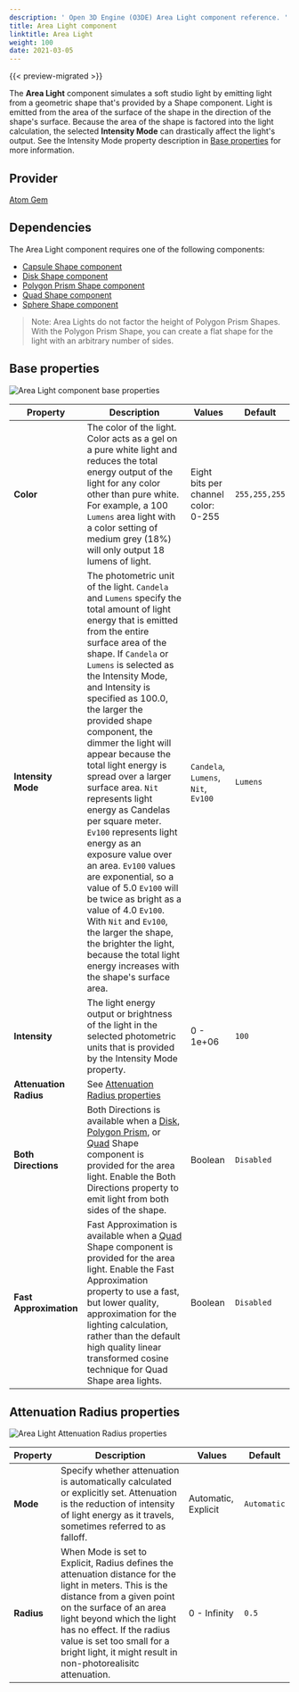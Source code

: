 ```yaml
---
description: ' Open 3D Engine (O3DE) Area Light component reference. '
title: Area Light component
linktitle: Area Light
weight: 100
date: 2021-03-05
---
```


{{< preview-migrated >}}

The **Area Light** component simulates a soft studio light by emitting light from a geometric shape that's provided by a Shape component. Light is emitted from the area of the surface of the shape in the direction of the shape's surface. Because the area of the shape is factored into the light calculation, the selected **Intensity Mode** can drastically affect the light's output. See the Intensity Mode property description in [Base properties](#base-properties) for more information.

## Provider ##

[Atom Gem](/docs/user-guide/gems/reference/atom)

## Dependencies ##

The Area Light component requires one of the following components:

* [Capsule Shape component](/docs/user-guide/components/reference/shape/capsule-shape)
* [Disk Shape component](/docs/user-guide/components/reference/shape/disk-shape)
* [Polygon Prism Shape component](/docs/user-guide/components/reference/shape/polygon-prism-shape)
* [Quad Shape component](/docs/user-guide/components/reference/shape/quad-shape)
* [Sphere Shape component](/docs/user-guide/components/reference/shape/sphere-shape)

> Note: Area Lights do not factor the height of Polygon Prism Shapes. With the Polygon Prism Shape, you can create a flat shape for the light with an arbitrary number of sides.

## Base properties ##

![Area Light component base properties](/images/user-guide/components/reference/atom/area-light-component-ui-01.png)

| Property | Description | Values | Default |
|-|-|-|-|
| **Color** | The color of the light. Color acts as a gel on a pure white light and reduces the total energy output of the light for any color other than pure white. For example, a 100 `Lumens` area light with a color setting of medium grey (18%) will only output 18 lumens of light. | Eight bits per channel color: 0-255 | `255,255,255` |
| **Intensity Mode** | The photometric unit of the light. `Candela` and `Lumens` specify the total amount of light energy that is emitted from the entire surface area of the shape. If `Candela` or `Lumens` is selected as the Intensity Mode, and Intensity is specified as 100.0, the larger the provided shape component, the dimmer the light will appear because the total light energy is spread over a larger surface area. `Nit` represents light energy as Candelas per square meter. `Ev100` represents light energy as an exposure value over an area. `Ev100` values are exponential, so a value of 5.0 `Ev100` will be twice as bright as a value of 4.0 `Ev100`. With `Nit` and `Ev100`, the larger the shape, the brighter the light, because the total light energy increases with the shape's surface area. | `Candela`, `Lumens`, `Nit`, `Ev100` | `Lumens` |
| **Intensity** | The light energy output or brightness of the light in the selected photometric units that is provided by the Intensity Mode property. | 0 - 1e+06 | `100` |
| **Attenuation Radius** | See [Attenuation Radius properties](#attenuation-radius-properties) |  |  |
| **Both Directions** | Both Directions is available when a [Disk](/docs/user-guide/components/reference/shape/disk-shape), [Polygon Prism](/docs/user-guide/components/reference/shape/polygon-prism-shape), or [Quad](/docs/user-guide/components/reference/shape/quad-shape) Shape component is provided for the area light. Enable the Both Directions property to emit light from both sides of the shape. | Boolean | `Disabled` |
| **Fast Approximation** | Fast Approximation is available when a [Quad](/docs/user-guide/components/reference/shape/quad-shape) Shape component is provided for the area light. Enable the Fast Approximation property to use a fast, but lower quality, approximation for the lighting calculation, rather than the default high quality linear transformed cosine technique for Quad Shape area lights. | Boolean | `Disabled` |

## Attenuation Radius properties ##

![Area Light Attenuation Radius properties](/images/user-guide/components/reference/atom/area-light-component-ui-02.png)

| Property | Description | Values | Default |
|-|-|-|-|
| **Mode** | Specify whether attenuation is automatically calculated or explicitly set. Attenuation is the reduction of intensity of light energy as it travels, sometimes referred to as falloff.  | Automatic, Explicit | `Automatic` |
| **Radius** | When Mode is set to Explicit, Radius defines the attenuation distance for the light in meters. This is the distance from a given point on the surface of an area light beyond which the light has no effect. If the radius value is set too small for a bright light, it might result in non-photorealisitc attenuation. | 0 - Infinity | `0.5` |
